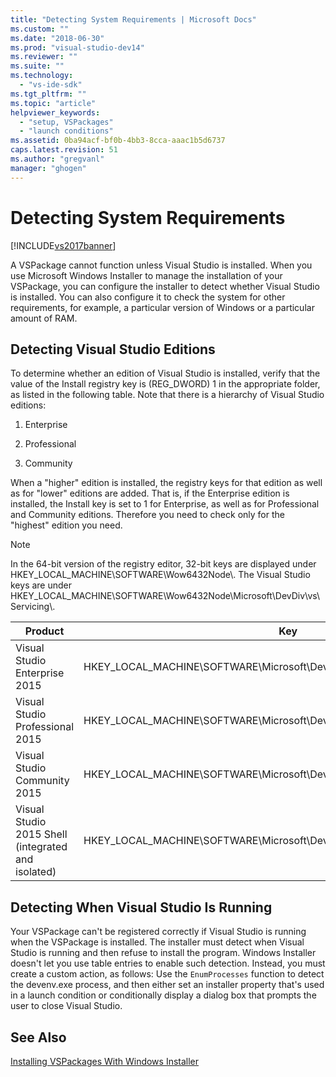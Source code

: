 ```yaml
---
title: "Detecting System Requirements | Microsoft Docs"
ms.custom: ""
ms.date: "2018-06-30"
ms.prod: "visual-studio-dev14"
ms.reviewer: ""
ms.suite: ""
ms.technology: 
  - "vs-ide-sdk"
ms.tgt_pltfrm: ""
ms.topic: "article"
helpviewer_keywords: 
  - "setup, VSPackages"
  - "launch conditions"
ms.assetid: 0ba94acf-bf0b-4bb3-8cca-aaac1b5d6737
caps.latest.revision: 51
ms.author: "gregvanl"
manager: "ghogen"
---
```

# Detecting System Requirements
[!INCLUDE[vs2017banner](../../includes/vs2017banner.md)]

A VSPackage cannot function unless Visual Studio is installed. When you use Microsoft Windows Installer to manage the installation of your VSPackage, you can configure the installer to detect whether Visual Studio is installed. You can also configure it to check the system for other requirements, for example, a particular version of Windows or a particular amount of RAM.  
  
## Detecting Visual Studio Editions  
 To determine whether an edition of Visual Studio is installed, verify that the value of the Install registry key is (REG_DWORD) 1 in the appropriate folder, as listed in the following table. Note that there is a hierarchy of Visual Studio editions:  
  
1.  Enterprise  
  
2.  Professional  
  
3.  Community  
  
 When a "higher" edition is installed, the registry keys for that edition as well as for "lower" editions are added. That is, if the Enterprise edition is installed, the Install key is set to 1 for Enterprise, as well as for Professional and Community editions. Therefore you need to check only for the "highest" edition you need.  
  
> [!NOTE]
>  In the 64-bit version of the registry editor, 32-bit keys are displayed under HKEY_LOCAL_MACHINE\SOFTWARE\Wow6432Node\\. The Visual Studio keys are under HKEY_LOCAL_MACHINE\SOFTWARE\Wow6432Node\Microsoft\DevDiv\vs\Servicing\\.  
  
|Product|Key|  
|-------------|---------|  
|Visual Studio Enterprise 2015|HKEY_LOCAL_MACHINE\SOFTWARE\Microsoft\DevDiv\vs\Servicing\14.0\enterprise|  
|Visual Studio Professional 2015|HKEY_LOCAL_MACHINE\SOFTWARE\Microsoft\DevDiv\vs\Servicing\14.0\professional|  
|Visual Studio Community 2015|HKEY_LOCAL_MACHINE\SOFTWARE\Microsoft\DevDiv\vs\Servicing\14.0\community|  
|Visual Studio 2015 Shell (integrated and isolated)|HKEY_LOCAL_MACHINE\SOFTWARE\Microsoft\DevDiv\vs\Servicing\14.0\isoshell|  
  
## Detecting When Visual Studio Is Running  
 Your VSPackage can't be registered correctly if Visual Studio is running when the VSPackage is installed. The installer must detect when Visual Studio is running and then refuse to install the program. Windows Installer doesn't let you use table entries to enable such detection. Instead, you must create a custom action, as follows: Use the `EnumProcesses` function to detect the devenv.exe process, and then either set an installer property that's used in a launch condition or conditionally display a dialog box that prompts the user to close Visual Studio.  
  
## See Also  
 [Installing VSPackages With Windows Installer](../../extensibility/internals/installing-vspackages-with-windows-installer.md)

